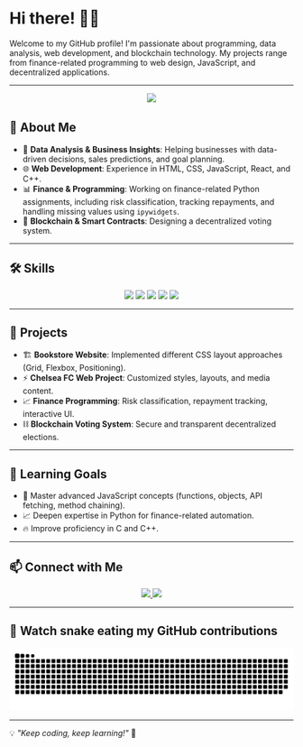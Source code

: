# Hi there! 👋✨

Welcome to my GitHub profile! I'm passionate about programming, data analysis, web development, and blockchain technology. My projects range from finance-related programming to web design, JavaScript, and decentralized applications.

---

<p align="center">
  <img src="https://media.giphy.com/media/QTfX9Ejfra3ZmNxh6B/giphy.gif" width="200">
</p>

## 🚀 About Me
- 🔢 **Data Analysis & Business Insights**: Helping businesses with data-driven decisions, sales predictions, and goal planning.
- 🌐 **Web Development**: Experience in HTML, CSS, JavaScript, React, and C++.
- 📊 **Finance & Programming**: Working on finance-related Python assignments, including risk classification, tracking repayments, and handling missing values using `ipywidgets`.
- 🔗 **Blockchain & Smart Contracts**: Designing a decentralized voting system.


---

## 🛠️ Skills

<p align="center">
  <img src="https://img.shields.io/badge/-Python-3776AB?style=for-the-badge&logo=python&logoColor=white">
  <img src="https://img.shields.io/badge/-JavaScript-F7DF1E?style=for-the-badge&logo=javascript&logoColor=black">
  <img src="https://img.shields.io/badge/-React-61DAFB?style=for-the-badge&logo=react&logoColor=black">
  <img src="https://img.shields.io/badge/-C++-00599C?style=for-the-badge&logo=cplusplus&logoColor=white">
  <img src="https://img.shields.io/badge/-Blockchain-121D33?style=for-the-badge&logo=ethereum&logoColor=white">
</p>

---

## 📌 Projects
- 🏗 **Bookstore Website**: Implemented different CSS layout approaches (Grid, Flexbox, Positioning).
- ⚡ **Chelsea FC Web Project**: Customized styles, layouts, and media content.
- 📈 **Finance Programming**: Risk classification, repayment tracking, interactive UI.
- ⛓ **Blockchain Voting System**: Secure and transparent decentralized elections.

---

## 🎯 Learning Goals
- 🚀 Master advanced JavaScript concepts (functions, objects, API fetching, method chaining).
- 📈 Deepen expertise in Python for finance-related automation.
- 🔥 Improve proficiency in C and C++.

---

## 📫 Connect with Me
<p align="center">
  <a href="https://github.com/Aliyan-AA">
    <img src="https://img.shields.io/badge/GitHub-181717?style=for-the-badge&logo=github&logoColor=white">
  </a>
  <a href="https://www.linkedin.com/in/aliyan-ahmad-1b1b89271/">
    <img src="https://img.shields.io/badge/LinkedIn-0A66C2?style=for-the-badge&logo=linkedin&logoColor=white">
  </a>
</p>

---

## 🐍 Watch snake eating my GitHub contributions

![snake gif](https://github.com/Aliyan-AA/Aliyan-AA/blob/output/github-snake-dark.svg)

---

💡 *"Keep coding, keep learning!"* 🚀
